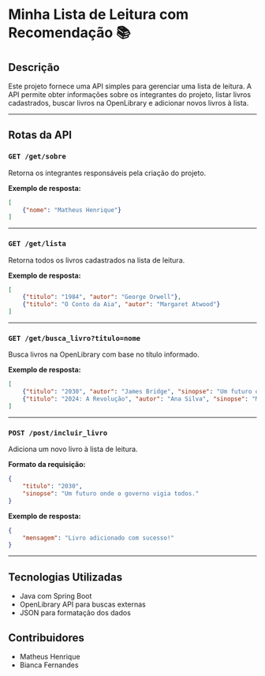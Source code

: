 # Minha Lista de Leitura com Recomendação 📚

## Descrição

Este projeto fornece uma API simples para gerenciar uma lista de leitura. A API permite obter informações sobre os integrantes do projeto, listar livros cadastrados, buscar livros na OpenLibrary e adicionar novos livros à lista.

---

## Rotas da API

### `GET /get/sobre`

Retorna os integrantes responsáveis pela criação do projeto.

**Exemplo de resposta:**

```json
[
    {"nome": "Matheus Henrique"}
]
```

---

### `GET /get/lista`

Retorna todos os livros cadastrados na lista de leitura.

**Exemplo de resposta:**

```json
[
    {"titulo": "1984", "autor": "George Orwell"},
    {"titulo": "O Conto da Aia", "autor": "Margaret Atwood"}
]
```

---

### `GET /get/busca_livro?titulo=nome`

Busca livros na OpenLibrary com base no título informado.

**Exemplo de resposta:**

```json
[
    {"titulo": "2030", "autor": "James Bridge", "sinopse": "Um futuro onde o governo vigia todos."},
    {"titulo": "2024: A Revolução", "autor": "Ana Silva", "sinopse": "Mudanças sociais e políticas drásticas."}
]
```

---

### `POST /post/incluir_livro`

Adiciona um novo livro à lista de leitura.

**Formato da requisição:**

```json
{
    "titulo": "2030",
    "sinopse": "Um futuro onde o governo vigia todos."
}
```

**Exemplo de resposta:**

```json
{
    "mensagem": "Livro adicionado com sucesso!"
}
```

---

## Tecnologias Utilizadas

* Java com Spring Boot
* OpenLibrary API para buscas externas
* JSON para formatação dos dados


## Contribuidores

* Matheus Henrique
* Bianca Fernandes
